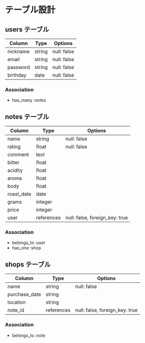 # テーブル設計

## users テーブル

| Column         | Type    | Options     |
| -------------- | ------- | ----------- |
| nickname       | string  | null: false |
| email          | string  | null: false |
| password       | string  | null: false |
| birthday       | date    | null: false |

### Association

- has_many :notes

## notes テーブル

| Column                 | Type       | Options                        |
| ---------------------- | ---------- | ------------------------------ |
| name                   | string     | null: false                    |
| rating                 | float      | null: false                    |
| comment                | text       |                                |
| bitter                 | float      |                                |
| acidity                | float      |                                |
| aroma                  | float      |                                |
| body                   | float      |                                |
| roast_date             | date       |                                |
| grams                  | integer    |                                |
| price                  | integer    |                                |
| user                   | references | null: false, foreign_key: true |

### Association

- belongs_to :user
- has_one :shop

## shops テーブル

| Column          | Type       | Options                        |
| --------------- | ---------- | ------------------------------ |
| name            | string     | null: false                    |
| purchase_date   | string     |                                |
| location        | string     |                                |
| note_id         | references | null: false, foreign_key: true |

### Association

- belongs_to :note

